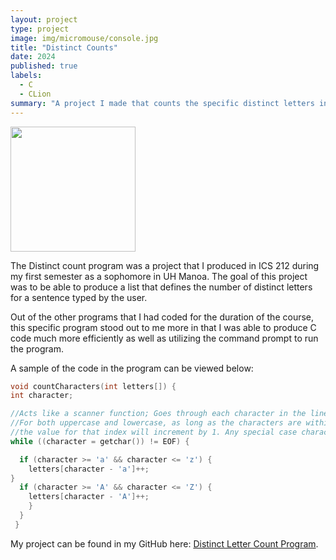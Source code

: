 ```yaml
---
layout: project
type: project
image: img/micromouse/console.jpg
title: "Distinct Counts"
date: 2024
published: true
labels:
  - C
  - CLion
summary: "A project I made that counts the specific distinct letters in a sentence."
---
```


<div class="text-center p-4">
  <img width="200px" src="https://upload.wikimedia.org/wikipedia/commons/thumb/6/62/Clion.svg/1200px-Clion.svg.png" >
</div>

The Distinct count program was a project that I produced in ICS 212 during my first semester as a sophomore in UH Manoa. The goal of this project was to be able to produce a list that defines the number of distinct letters for a sentence typed by the user.

Out of the other programs that I had coded for the duration of the course, this specific program stood out to me more in that I was able to produce C code much more efficiently as well as utilizing the command prompt to run the program. 

A sample of the code in the program can be viewed below:

```c
void countCharacters(int letters[]) {
int character;

//Acts like a scanner function; Goes through each character in the line until EOF.
//For both uppercase and lowercase, as long as the characters are within range of a - z,
//the value for that index will increment by 1. Any special case characters are ignored.
while ((character = getchar()) != EOF) {

  if (character >= 'a' && character <= 'z') {
    letters[character - 'a']++;
}
  if (character >= 'A' && character <= 'Z') {
    letters[character - 'A']++;
    }
  }
 }
```

My project can be found in my GitHub here: [Distinct Letter Count Program](https://github.com/danny-ngo-2005/programs-from-class/blob/main/distinctalphabets.c).
